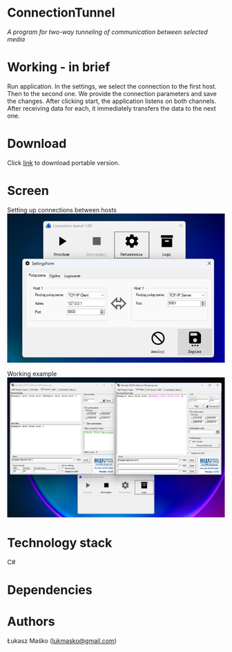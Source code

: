 # ConnectionTunnel
_A program for two-way tunneling of communication between selected media_

# Working - in brief
Run application. In the settings, we select the connection to the first host. Then to the second one. We provide the connection parameters and save the changes.
After clicking start, the application listens on both channels. After receiving data for each, it immediately transfers the data to the next one.

# Download
Click [link](https://github.com/lukmasko/ConnectionTunnel/raw/main/ConnectionTunnel_v1.0_portable.zip) to download portable version.


# Screen
Setting up connections between hosts
![Settings](images/settings.png)

Working example
![Action example](images/work.png)

# Technology stack
C#

# Dependencies
    
# Authors
Łukasz Maśko (lukmasko@gmail.com)
